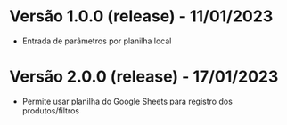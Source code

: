 # Versão 1.0.0 (release) -  11/01/2023
- Entrada de parâmetros por planilha local

# Versão 2.0.0 (release) -  17/01/2023
- Permite usar planilha do Google Sheets para registro dos produtos/filtros
